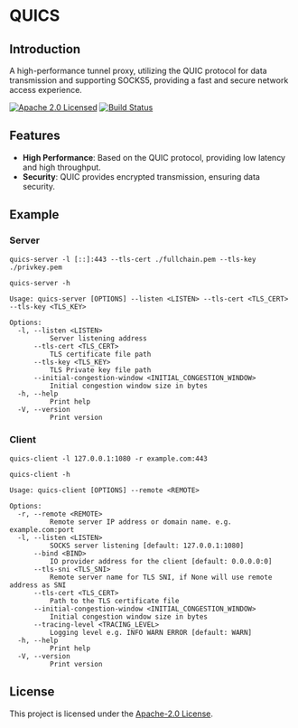 # QUICS
## Introduction
A high-performance tunnel proxy, utilizing the QUIC protocol for data transmission and supporting SOCKS5, providing a fast and secure network access experience.

[![Apache 2.0 Licensed][license-badge]][license-url]
[![Build Status][actions-badge]][actions-url]

## Features
- **High Performance**: Based on the QUIC protocol, providing low latency and high throughput.
- **Security**: QUIC provides encrypted transmission, ensuring data security.

## Example
### Server
```shell
quics-server -l [::]:443 --tls-cert ./fullchain.pem --tls-key ./privkey.pem
```

```shell
quics-server -h

Usage: quics-server [OPTIONS] --listen <LISTEN> --tls-cert <TLS_CERT> --tls-key <TLS_KEY>

Options:
  -l, --listen <LISTEN>
          Server listening address
      --tls-cert <TLS_CERT>
          TLS certificate file path
      --tls-key <TLS_KEY>
          TLS Private key file path
      --initial-congestion-window <INITIAL_CONGESTION_WINDOW>
          Initial congestion window size in bytes
  -h, --help
          Print help
  -V, --version
          Print version
```

### Client
```shell
quics-client -l 127.0.0.1:1080 -r example.com:443
```

```shell
quics-client -h

Usage: quics-client [OPTIONS] --remote <REMOTE>

Options:
  -r, --remote <REMOTE>
          Remote server IP address or domain name. e.g. example.com:port
  -l, --listen <LISTEN>
          SOCKS server listening [default: 127.0.0.1:1080]
      --bind <BIND>
          IO provider address for the client [default: 0.0.0.0:0]
      --tls-sni <TLS_SNI>
          Remote server name for TLS SNI, if None will use remote address as SNI
      --tls-cert <TLS_CERT>
          Path to the TLS certificate file
      --initial-congestion-window <INITIAL_CONGESTION_WINDOW>
          Initial congestion window size in bytes
      --tracing-level <TRACING_LEVEL>
          Logging level e.g. INFO WARN ERROR [default: WARN]
  -h, --help
          Print help
  -V, --version
          Print version
```

## License
This project is licensed under the [Apache-2.0 License](./LICENSE).


[license-badge]: https://img.shields.io/badge/license-apache-blue.svg
[license-url]: https://github.com/mioat/quics/blob/main/LICENSE
[actions-badge]: https://github.com/mioat/quics/workflows/continuous-integration/badge.svg
[actions-url]: https://github.com/mioat/quics/actions/workflows/continuous-integration.yml?query=branch%3Amain